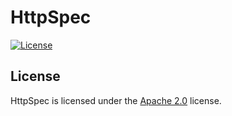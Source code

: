 # HttpSpec

[![License](https://img.shields.io/github/license/LXGaming/HttpSpec?label=License&cacheSeconds=86400)](https://github.com/LXGaming/HttpSpec/blob/master/LICENSE)

## License
HttpSpec is licensed under the [Apache 2.0](https://github.com/LXGaming/HttpSpec/blob/master/LICENSE) license.